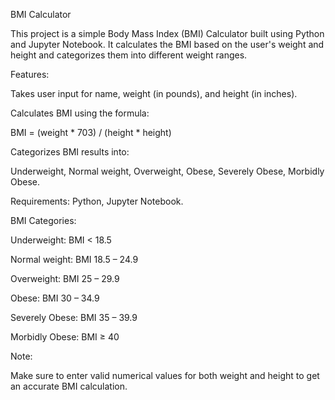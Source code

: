 BMI Calculator

This project is a simple Body Mass Index (BMI) Calculator built using Python and Jupyter Notebook. It calculates the BMI based on the user's weight and height and categorizes them into different weight ranges.

Features:

Takes user input for name, weight (in pounds), and height (in inches).

Calculates BMI using the formula:

BMI = (weight * 703) / (height * height)

Categorizes BMI results into:

Underweight,
Normal weight,
Overweight,
Obese,
Severely Obese,
Morbidly Obese.

Requirements:
Python, 
Jupyter Notebook.

BMI Categories:

Underweight: BMI < 18.5

Normal weight: BMI 18.5 – 24.9

Overweight: BMI 25 – 29.9

Obese: BMI 30 – 34.9

Severely Obese: BMI 35 – 39.9

Morbidly Obese: BMI ≥ 40

Note:

Make sure to enter valid numerical values for both weight and height to get an accurate BMI calculation.

